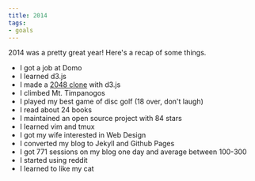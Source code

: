```yaml
---
title: 2014
tags:
- goals
---
```


2014 was a pretty great year! Here's a recap of some things.

- I got a job at Domo
- I learned d3.js
- I made a [2048 clone](../mini-2048-game/) with d3.js
- I climbed Mt. Timpanogos
- I played my best game of disc golf (18 over, don't laugh)
- I read about 24 books
- I maintained an open source project with 84 stars
- I learned vim and tmux
- I got my wife interested in Web Design
- I converted my blog to Jekyll and Github Pages
- I got 771 sessions on my blog one day and average between 100-300
- I started using reddit
- I learned to like my cat
